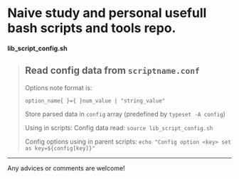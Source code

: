 # Naive study and personal usefull bash scripts and tools repo.

#### lib_script_config.sh
>Read config data from `scriptname.conf`
>-----
>Options note format is:
>
>    `option_name{ }={ }num_value | "string_value"`
>
>Store parsed data in `config` array (predefined by `typeset -A config`)
>
>Using in scripts:
>Config data read:
>`source lib_script_config.sh`
>
>Config options using in parent scripts:
>`echo "Config option <key> set as key=${config[key]}"`
> 

___
Any advices or comments are welcome!
